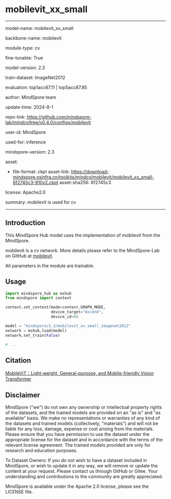 # mobilevit_xx_small

---

model-name: mobilevit_xx_small

backbone-name: mobilevit

module-type: cv

fine-tunable: True

model-version: 2.3

train-dataset: ImageNet2012

evaluation: top1acc67.11 | top5acc87.85

author: MindSpore team

update-time: 2024-8-1

repo-link: <https://github.com/mindspore-lab/mindcv/tree/v0.4.0/configs/mobilevit>

user-id: MindSpore

used-for: inference

mindspore-version: 2.3

asset:

-
    file-format: ckpt
    asset-link: <https://download-mindspore.osinfra.cn/toolkits/mindcv/mobilevit/mobilevit_xx_small-6f2745c3-910v2.ckpt>
    asset-sha256: 6f2745c3

license: Apache2.0

summary: mobilevit is used for cv

---

## Introduction

This MindSpore Hub model uses the implementation of mobilevit from the MindSpore.

mobilevit is a cv network. More details please refer to the MindSpore-Lab on GitHub at [mobilevit](https://github.com/mindspore-lab/mindcv/blob/v0.4.0/configs/mobilevit/README.md).

All parameters in the module are trainable.

## Usage

```python
import mindspore_hub as mshub
from mindspore import context

context.set_context(mode=context.GRAPH_MODE,
                    device_target="Ascend",
                    device_id=0)

model = "mindspore/2.3/mobilevit_xx_small_imagenet2012"
network = mshub.load(model)
network.set_train(False)

# ...
```

## Citation

[MobileViT：Light-weight, General-purpose, and Mobile-friendly Vision Transformer](https://arxiv.org/pdf/2110.02178.pdf)

## Disclaimer

MindSpore ("we") do not own any ownership or intellectual property rights of the datasets, and the trained models are provided on an "as is" and "as available" basis. We make no representations or warranties of any kind of the datasets and trained models (collectively, “materials”) and will not be liable for any loss, damage, expense or cost arising from the materials. Please ensure that you have permission to use the dataset under the appropriate license for the dataset and in accordance with the terms of the relevant license agreement. The trained models provided are only for research and education purposes.

To Dataset Owners: If you do not wish to have a dataset included in MindSpore, or wish to update it in any way, we will remove or update the content at your request. Please contact us through GitHub or Gitee. Your understanding and contributions to the community are greatly appreciated.

MindSpore is available under the Apache 2.0 license, please see the LICENSE file.
